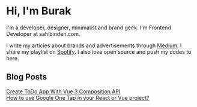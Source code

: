 # Hi, I'm Burak

I'm a developer, designer, minimalist and brand geek. I'm Frontend Developer at sahibinden.com. 

I write my articles about brands and advertisements through <a href="https://medium.com/burakgur">Medium</a>. I share my playlist on <a href="https://open.spotify.com/playlist/706ygDjsS24R4wZj9rLe4o?si=aoVh6ooiTO6WBAfmLz2D8A">Spotify</a>. I also love open source and push my codes to here.

## Blog Posts
<!-- BLOG-POST-LIST:START -->
[Create ToDo App With Vue 3 Composition API](https://https://dev.to/burakgur/create-todo-app-with-vue-3-composition-api-1ok7)  
[How to use Google One Tap in your React or Vue project?](https://https://dev.to/burakgur/how-to-use-google-one-tap-in-your-react-or-vue-project-3jbb)  

<!-- BLOG-POST-LIST:END -->